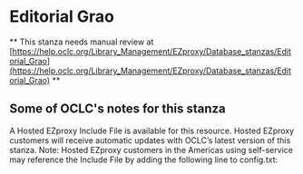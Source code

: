# Editorial Grao
** This stanza needs manual review at [https://help.oclc.org/Library_Management/EZproxy/Database_stanzas/Editorial_Grao](https://help.oclc.org/Library_Management/EZproxy/Database_stanzas/Editorial_Grao) **

## Some of OCLC's notes for this stanza

A Hosted EZproxy Include File is available for this resource. Hosted EZproxy customers will receive automatic updates with OCLC&rsquo;s latest version of this stanza. Note: Hosted EZproxy customers in the Americas using self-service may reference the Include File by adding the following line to config.txt:

&nbsp;

&nbsp;
